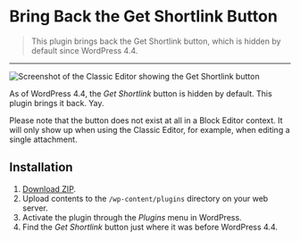 # Bring Back the Get Shortlink Button

> This plugin brings back the Get Shortlink button, which is hidden by default since WordPress 4.4.
---

![Screenshot of the Classic Editor showing the Get Shortlink button](.wordpress-org/banner-1544x500.png)

As of WordPress 4.4, the _Get Shortlink_ button is hidden by default. This plugin brings it back. Yay.

Please note that the button does not exist at all in a Block Editor context. It will only show up when using the Classic Editor, for example, when editing a single attachment.

## Installation

1. [Download ZIP](https://github.com/tfrommen/bring-back-the-get-shortlink-button/archive/main.zip).
1. Upload contents to the `/wp-content/plugins` directory on your web server.
1. Activate the plugin through the _Plugins_ menu in WordPress.
1. Find the _Get Shortlink_ button just where it was before WordPress 4.4.
